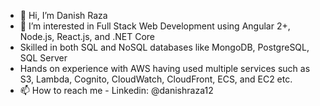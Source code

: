 - 👋 Hi, I’m Danish Raza
- 👀 I’m interested in Full Stack Web Development using Angular 2+, Node.js, React.js, and .NET Core
- Skilled in both SQL and NoSQL databases like MongoDB, PostgreSQL, SQL Server 
- Hands on experience with AWS having used multiple services such as S3, Lambda, Cognito, CloudWatch, CloudFront, ECS, and EC2 etc.
- 📫 How to reach me - Linkedin: @danishraza12
